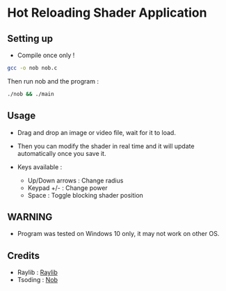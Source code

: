 # Hot Reloading Shader Application

## Setting up

- Compile once only !
```bash
gcc -o nob nob.c
```
Then run nob and the program :
```bash
./nob && ./main
```
## Usage

- Drag and drop an image or video file, wait for it to load.
- Then you can modify the shader in real time and it will update automatically once you save it. 

- Keys available :
  - Up/Down arrows : Change radius
  - Keypad +/- : Change power
  - Space : Toggle blocking shader position


## WARNING

- Program was tested on Windows 10 only, it may not work on other OS.


## Credits
- Raylib : [Raylib](https://github.com/raysan5/raylib)
- Tsoding : [Nob](https://github.com/tsoding/nob.h)
